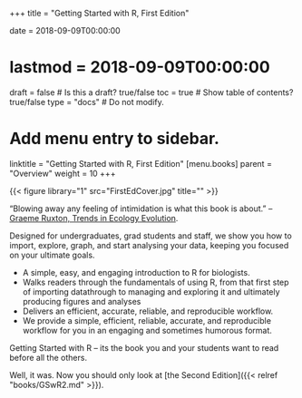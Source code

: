 +++
title = "Getting Started with R, First Edition"

date = 2018-09-09T00:00:00
# lastmod = 2018-09-09T00:00:00

draft = false  # Is this a draft? true/false
toc = true  # Show table of contents? true/false
type = "docs"  # Do not modify.

# Add menu entry to sidebar.
linktitle = "Getting Started with R, First Edition"
[menu.books]
  parent = "Overview"
  weight = 10
+++


{{< figure library="1" src="FirstEdCover.jpg" title="" >}} 

“Blowing away any feeling of intimidation is what this book is about.” – [Graeme Ruxton, Trends in Ecology Evolution](https://www.sciencedirect.com/science/article/pii/S0169534712001590).

Designed for undergraduates, grad students and staff, we show you how to import, explore, graph, and start analysing your data, keeping you focused on your ultimate goals.

* A simple, easy, and engaging introduction to R for biologists.
* Walks readers through the fundamentals of using R, from that first step of importing datathrough to managing and exploring it and ultimately producing figures and analyses
* Delivers an efficient, accurate, reliable, and reproducible workflow.
* We provide a simple, efficient, reliable, accurate, and reproducible workflow for you in an engaging and sometimes humorous format.

Getting Started with R – its the book you and your students want to read before all the others.

Well, it was. Now you should only look at [the Second Edition]({{< relref "books/GSwR2.md" >}}).
